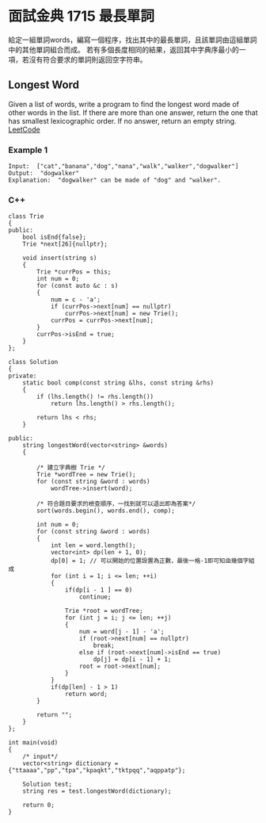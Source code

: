 # 面試金典 1715 最長單詞

給定一組單詞words，編寫一個程序，找出其中的最長單詞，且該單詞由這組單詞中的其他單詞組合而成。
若有多個長度相同的結果，返回其中字典序最小的一項，若沒有符合要求的單詞則返回空字符串。

## Longest Word

Given a list of words, write a program to find the longest word made of other words in the list. 
If there are more than one answer, return the one that has smallest lexicographic order. 
If no answer, return an empty string.
 
[LeetCode](https://leetcode-cn.com/problems/longest-word-lcci/)

### Example 1
```
Input:  ["cat","banana","dog","nana","walk","walker","dogwalker"]
Output:  "dogwalker"
Explanation:  "dogwalker" can be made of "dog" and "walker".

```

### C++ 


```
class Trie
{
public:
    bool isEnd{false};
    Trie *next[26]{nullptr};

    void insert(string s)
    {
        Trie *currPos = this;
        int num = 0;
        for (const auto &c : s)
        {
            num = c - 'a';
            if (currPos->next[num] == nullptr)
                currPos->next[num] = new Trie();
            currPos = currPos->next[num];
        }
        currPos->isEnd = true;
    }
};

class Solution
{
private:
    static bool comp(const string &lhs, const string &rhs)
    {
        if (lhs.length() != rhs.length())
            return lhs.length() > rhs.length();

        return lhs < rhs;
    }

public:
    string longestWord(vector<string> &words)
    {

        /* 建立字典樹 Trie */
        Trie *wordTree = new Trie();
        for (const string &word : words)
            wordTree->insert(word);

        /* 符合題目要求的檢查順序，一找到就可以退出即為答案*/
        sort(words.begin(), words.end(), comp);

        int num = 0;
        for (const string &word : words)
        {
            int len = word.length();
            vector<int> dp(len + 1, 0);
            dp[0] = 1; // 可以開始的位置設置為正數，最後一格-1即可知由幾個字組成
            for (int i = 1; i <= len; ++i)
            {
                if(dp[i - 1 ] == 0)
                    continue;

                Trie *root = wordTree;
                for (int j = i; j <= len; ++j)
                {
                    num = word[j - 1] - 'a';
                    if (root->next[num] == nullptr)
                        break;
                    else if (root->next[num]->isEnd == true)
                        dp[j] = dp[i - 1] + 1;
                    root = root->next[num];
                }
            }
            if(dp[len] - 1 > 1)
                return word;
        }

        return "";
    }
};

int main(void)
{
    /* input*/
    vector<string> dictionary = {"ttaaaa","pp","tpa","kpaqkt","tktpqq","aqppatp"};

    Solution test;
    string res = test.longestWord(dictionary);

    return 0;
}
```
